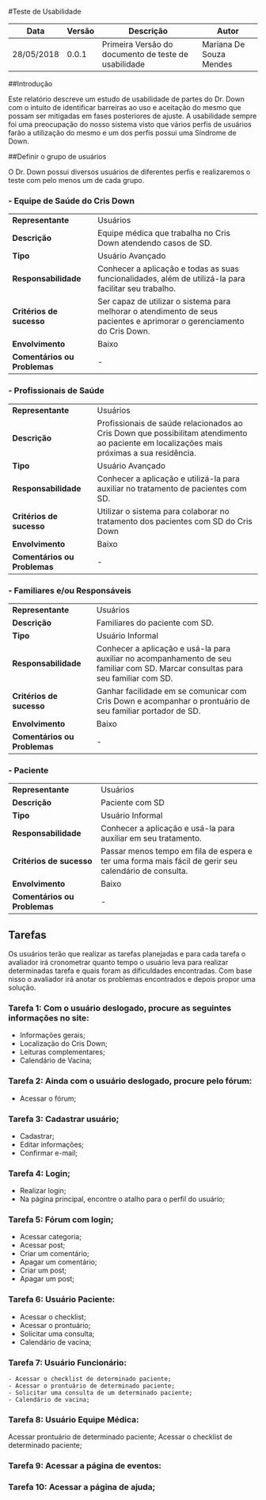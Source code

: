 #Teste de Usabilidade

| Data | Versão | Descrição | Autor |
|----|------|---------|-----|
|28/05/2018|0.0.1|Primeira Versão do documento de teste de usabilidade|Mariana De Souza Mendes|


##Introdução

Este relatório descreve um estudo de usabilidade de partes do Dr. Down com o intuito de identificar barreiras ao uso e aceitação do mesmo que possam ser mitigadas em fases posteriores de ajuste. 
A usabilidade sempre foi uma preocupação do nosso sistema visto que vários perfis de usuários farão a utilização do mesmo e um dos perfis possui uma Síndrome de Down.

##Definir o grupo de usuários

O Dr. Down possui diversos usuários de diferentes perfis e realizaremos o teste com pelo menos um de cada grupo.

### - Equipe de Saúde do Cris Down

|               |           |
|---------------|----------|
| **Representante** | Usuários |
| **Descrição** | Equipe médica que trabalha no Cris Down atendendo casos de SD. |
| **Tipo** | Usuário Avançado |
| **Responsabilidade** | Conhecer a aplicação e todas as suas funcionalidades, além de utilizá-la para facilitar seu trabalho. |
| **Critérios de sucesso** | Ser capaz de utilizar o sistema para melhorar o atendimento de seus pacientes e aprimorar o gerenciamento do Cris Down. |
| **Envolvimento** | Baixo |
| **Comentários ou Problemas** | - |

### - Profissionais de Saúde

|               |                     |
|---------------|---------------------|
| **Representante** | Usuários |
| **Descrição** |Profissionais de saúde relacionados ao Cris Down que possibilitam atendimento ao paciente em localizações mais próximas a sua residência. |
| **Tipo** | Usuário Avançado |
| **Responsabilidade** | Conhecer a aplicação e utilizá-la para auxiliar no tratamento de pacientes com SD. |
| **Critérios de sucesso** | Utilizar o sistema para colaborar no tratamento dos pacientes com SD do Cris Down |
| **Envolvimento** | Baixo |
| **Comentários ou Problemas** | - |

### - Familiares e/ou Responsáveis

|                  |                     |
|------------------|---------------------|
| **Representante** | Usuários|
| **Descrição** | Familiares do paciente com SD. |
| **Tipo** | Usuário Informal |
| **Responsabilidade** | Conhecer a aplicação e usá-la para auxiliar no acompanhamento de seu familiar com SD. Marcar consultas para seu familiar com SD. |
| **Critérios de sucesso** | Ganhar facilidade em se comunicar com Cris Down e acompanhar o prontuário de seu familiar portador de SD. |
| **Envolvimento** | Baixo |
| **Comentários ou Problemas** | - |

### - Paciente

|                  |               |
|------------------|---------------|
| **Representante** | Usuários |
| **Descrição** | Paciente com SD|
| **Tipo** | Usuário Informal |
| **Responsabilidade** | Conhecer a aplicação e usá-la para auxiliar em seu tratamento. |
| **Critérios de sucesso** | Passar menos tempo em fila de espera e ter uma forma mais fácil de gerir seu calendário de consulta. |
| **Envolvimento** | Baixo |
| **Comentários ou Problemas** | - |


## Tarefas

Os usuários terão que realizar as tarefas planejadas e para cada tarefa o avaliador irá cronometrar quanto tempo o usuário leva para realizar determinadas tarefa e quais foram as dificuldades encontradas.
Com base nisso o avaliador irá anotar os problemas encontrados e depois propor uma solução.

### Tarefa 1: Com o usuário deslogado, procure as seguintes informações no site:
- Informações gerais;
 - Localização do Cris Down;
 - Leituras complementares;
 - Calendário de Vacina;

### Tarefa 2: Ainda com o usuário deslogado, procure pelo fórum:
- Acessar o fórum;

### Tarefa 3: Cadastrar usuário;
- Cadastrar;
- Editar informações;
- Confirmar e-mail;

### Tarefa 4: Login;
- Realizar login;
- Na página principal, encontre o atalho para o perfil do usuário;

### Tarefa 5: Fórum com login;
- Acessar categoria;
- Acessar post;
- Criar um comentário;
- Apagar um comentário;
- Criar um post;
- Apagar um post;

### Tarefa 6: Usuário Paciente:
- Acessar o checklist;
- Acessar o prontuário;
- Solicitar uma consulta;
- Calendário de vacina;

### Tarefa 7: Usuário Funcionário:
	- Acessar o checklist de determinado paciente;
	- Acessar o prontuário de determinado paciente;
	- Solicitar uma consulta de um determinado paciente;
	- Calendário de vacina;

### Tarefa 8: Usuário Equipe Médica: 
Acessar prontuário de determinado paciente;
Acessar o checklist de determinado paciente;

### Tarefa 9: Acessar a página de eventos:

### Tarefa 10: Acessar a página de ajuda;

	
